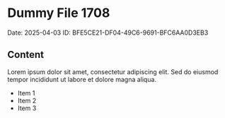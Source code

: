 # Dummy File 1708

Date: 2025-04-03
ID: BFE5CE21-DF04-49C6-9691-BFC6AA0D3EB3

## Content

Lorem ipsum dolor sit amet, consectetur adipiscing elit.
Sed do eiusmod tempor incididunt ut labore et dolore magna aliqua.

* Item 1
* Item 2
* Item 3
